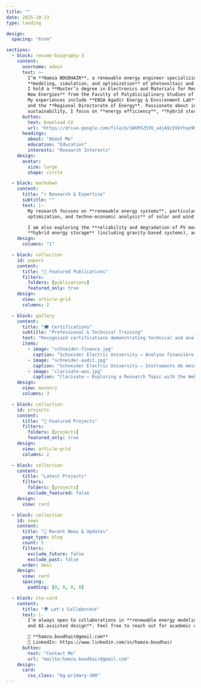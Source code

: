 ```yaml
---
title: ""
date: 2025-10-13
type: landing

design:
  spacing: "6rem"

sections:
  - block: resume-biography-3
    content:
      username: admin
      text: >-
        I’m **Hamza BOUDHAIR**, a renewable energy engineer specializing in the
        **modeling, simulation, and optimization** of photovoltaic and wind systems.
        I hold a **Master’s degree in Electronics and Materials for Renewable and
        New Energies** from the Faculty of Polydisciplinary Studies of Ouarzazate (Morocco).
        My experiences include **ENSA Agadir Energy & Environment Lab**, **ECOWATT**,
        and the **Regional Directorate of Energy**. Passionate about innovation and
        sustainability, I focus on **energy efficiency**, **hybrid storage**, and **AI-based optimization**.
      button:
        text: Download CV
        url: "https://drive.google.com/file/d/1WVR5Z5YO_u4jA9zIVkYhye9MBx3cq6_C/view?usp=sharing"
      headings:
        about: "About Me"
        education: "Education"
        interests: "Research Interests"
    design:
      avatar:
        size: large
        shape: circle

  - block: markdown
    content:
      title: "⚡ Research & Expertise"
      subtitle: ""
      text: |-
        My research focuses on **renewable energy systems**, particularly the **simulation,
        optimization, and techno-economic analysis** of solar and wind systems.

        I am also exploring the **reliability and degradation of PV modules** in desert environments,
        **hybrid energy storage** (including gravity-based systems), and **AI applications**.
    design:
      columns: "1"

  - block: collection
    id: papers
    content:
      title: "📄 Featured Publications"
      filters:
        folders: [publications]
        featured_only: true
    design:
      view: article-grid
      columns: 2

  - block: gallery
    content:
      title: "🎓 Certifications"
      subtitle: "Professional & Technical Training"
      text: "Recognized certifications demonstrating technical and analytical expertise in renewable energy and research tools."
      items:
        - image: "schneider-finance.jpg"
          caption: "Schneider Electric University — Analyse financière des projets I (2024)"
        - image: "schneider-audit.jpg"
          caption: "Schneider Electric University — Instruments de mesure pour les audits énergétiques I (2023)"
        - image: "clarivate-wos.jpg"
          caption: "Clarivate — Exploring a Research Topic with the Web of Science (2025)"
    design:
      view: masonry
      columns: 3

  - block: collection
    id: projects
    content:
      title: "🧩 Featured Projects"
      filters:
        folders: [projects]
        featured_only: true
    design:
      view: article-grid
      columns: 2

  - block: collection
    content:
      title: "Latest Projects"
      filters:
        folders: [projects]
        exclude_featured: false
    design:
      view: card

  - block: collection
    id: news
    content:
      title: "📰 Recent News & Updates"
      page_type: blog
      count: 5
      filters:
        exclude_future: false
        exclude_past: false
      order: desc
    design:
      view: card
      spacing:
        padding: [0, 0, 0, 0]

  - block: cta-card
    content:
      title: "🌍 Let's Collaborate"
      text: |-
        I’m always open to collaborations in **renewable energy modeling, optimization,
        and AI-assisted design**. Feel free to reach out for academic or industrial projects.

        📧 **hamza.boudhair@gmail.com**  
        🔗 LinkedIn: https://www.linkedin.com/in/hamza-boudhair
      button:
        text: "Contact Me"
        url: "mailto:hamza.boudhair@gmail.com"
    design:
      card:
        css_class: "bg-primary-300"
---
```

